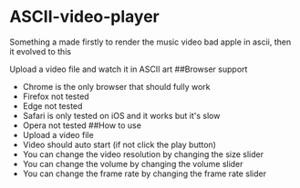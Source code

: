 # ASCII-video-player
Something a made firstly to render the music video bad apple in ascii, then it evolved to this

Upload a video file and watch it in ASCII art
##Browser support
- Chrome is the only browser that should fully work
- Firefox not tested
- Edge not tested
- Safari is only tested on iOS and it works but it's slow
- Opera not tested
##How to use
- Upload a video file
- Video should auto start (if not click the play button)
- You can change the video resolution by changing the size slider
- You can change the volume by changing the volume slider
- You can change the frame rate by changing the frame rate slider

